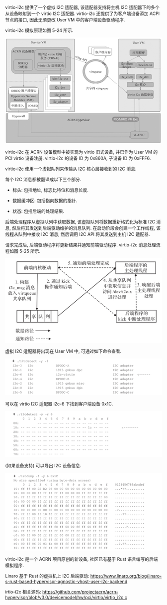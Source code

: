 
virtio-i2c 提供了一个虚拟 I2C 适配器, 该适配器支持将主机 I2C 适配器下的多个从设备映射到一个 virtio I2C 适配器. virtio-i2c 还提供了为客户端设备添加 ACPI 节点的接口, 因此无须更改 User VM 中的客户端设备驱动程序.

virtio-i2c 模拟原理如图 5-24 所示.

![2024-10-24-16-31-08.png](./images/2024-10-24-16-31-08.png)

virtio-i2c 在 ACRN 设备模型中被实现为 virtio 旧式设备, 并已作为 User VM 的 PCI virtio 设备注册. virtio-i2c 的设备 ID 为 0x860A, 子设备 ID 为 0xFFF6.

virtio-i2c 使用一个虚拟队列来传输从 I2C 核心层接收到的 I2C 消息.

每个 I2C 消息都被翻译成以下三个部分.

* 标头: 包括地址, 标志比特位和消息长度.

* 数据缓冲区: 包括指向数据的指针.

* 状态: 包括后端的处理结果.

后端处理程序从虚拟队列中获取数据, 该虚拟队列将数据重新格式化为标准 I2C 消息, 然后将其发送到后端驱动维护的消息队列. 在启动阶段会创建一个工作线程, 该线程从队列中接收 I2C 消息, 然后调用 I2C API 将其发送到主机 I2C 适配器.

请求完成后, 后端驱动程序将更新结果并通知前端驱动程序. virtio-i2c 消息处理流程如图 5-25 所示.

![2024-10-24-16-32-12.png](./images/2024-10-24-16-32-12.png)

虚拟 I2C 适配器将出现在 User VM 中, 可通过如下命令查看.

![2024-10-24-16-52-49.png](./images/2024-10-24-16-52-49.png)

可以在 virtio I2C 适配器 i2c-6 下找到客户端设备 0x1C.

![2024-10-24-16-53-03.png](./images/2024-10-24-16-53-03.png)

(如果设备支持) 可以导出 I2C 设备信息.

![2024-10-24-16-53-13.png](./images/2024-10-24-16-53-13.png)

virtio-i2c 是一个 ACRN 项目原创的新设备, 社区已有基于 Rust 语言编写的后端模拟程序.

Linaro 基于 Rust 的虚拟机上 I2C 后端驱动: https://www.linaro.org/blog/linaro-s-rust-based-hypervisor-agnostic-vhost-user-i2c-backend

irtio-i2c 相关源码: https://github.com/projectacrn/acrn-hypervisor/blob/v3.0/devicemodel/hw/pci/virtio/virtio_i2c.c

